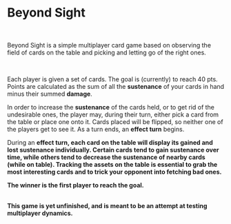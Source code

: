 <h1>Beyond Sight</h1>
<br/>
<p>Beyond Sight is a simple multiplayer card game based on observing the field of cards on the table and picking and letting go of the right ones.</p>
<br/>
<p>Each player is given a set of cards. The goal is (currently) to reach 40 pts. Points are calculated as the sum of all the <b>sustenance</b> of your cards in hand minus their summed <b>damage</b>.</p>
<p>In order to increase the <b>sustenance</b> of the cards held, or to get rid of the undesirable ones, the player may, during their turn, either pick a card from the table or place one onto it. Cards placed will be flipped, so neither one of the players get to see it. As a turn ends, an <b>effect turn</b> begins.</p>
<p>During an <b>effect turn<b>, each card on the table will display its gained and lost <b>sustenance</b> individually. Certain cards tend to gain <b>sustenance</b> over time, while others tend to decrease the <b>sustenance</b> of nearby cards (while on table). Tracking the assets on the table is essential to grab the most interesting cards and to trick your opponent into fetching bad ones.</p>
<p>The winner is the first player to reach the goal. <p>
<br/>
This game is yet unfinished, and is meant to be an attempt at testing multiplayer dynamics. 